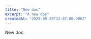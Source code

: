 ```yaml
---
title: "New doc"
excerpt: "A new doc"
createdAt: "2025-05-30T12:47:00.000Z"
---
```


New doc.
